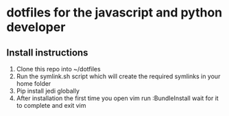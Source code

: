 dotfiles for the javascript and python developer
===========

Install instructions
--------------------
1. Clone this repo into ~/dotfiles
2. Run the symlink.sh script which will create the required symlinks in your home folder
3. Pip install jedi globally
4. After installation the first time you open vim run :BundleInstall wait for it to complete and exit vim

